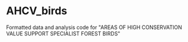 # AHCV_birds
Formatted data and analysis code for "AREAS OF HIGH CONSERVATION VALUE SUPPORT SPECIALIST FOREST BIRDS"
